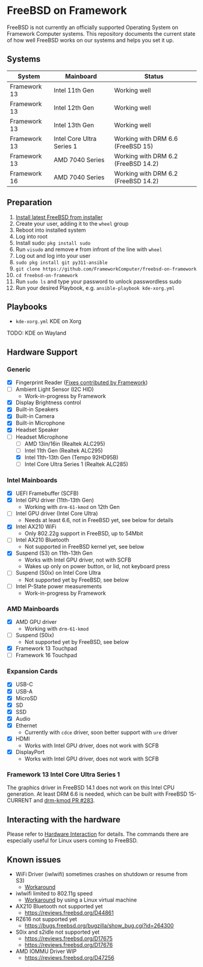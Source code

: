 # FreeBSD on Framework

FreeBSD is not currently an officially supported Operating System on Framework
Computer systems. This repository documents the current state of how well
FreeBSD works on our systems and helps you set it up.

## Systems

| System       | Mainboard                 | Status                              |
|--------------| --------------------------|-------------------------------------|
| Framework 13 | Intel 11th Gen            | Working well                        |
| Framework 13 | Intel 12th Gen            | Working well                        |
| Framework 13 | Intel 13th Gen            | Working well                        |
| Framework 13 | Intel Core Ultra Series 1 | Working with DRM 6.6 (FreeBSD 15)   |
| Framework 13 | AMD 7040 Series           | Working with DRM 6.2 (FreeBSD 14.2) |
| Framework 16 | AMD 7040 Series           | Working with DRM 6.2 (FreeBSD 14.2) |

## Preparation

1. [Install latest FreeBSD from installer](installation-instructions.md)
2. Create your user, adding it to the `wheel` group
3. Reboot into installed system
4. Log into root
5. Install sudo: `pkg install sudo`
6. Run `visudo` and remove `#` from infront of the line with `wheel`
7. Log out and log into your user
8. `sudo pkg install git py311-ansible`
9. `git clone https://github.com/FrameworkComputer/freebsd-on-framework`
10. `cd freebsd-on-framework`
11. Run `sudo ls` and type your password to unlock passwordless sudo
12. Run your desired Playbook, e.g. `ansible-playbook kde-xorg.yml`

## Playbooks

- `kde-xorg.yml` KDE on Xorg

TODO: KDE on Wayland

## Hardware Support

### Generic

- [x] Fingerprint Reader ([Fixes contributed by Framework](fingerprint-reader.md))
- [ ] Ambient Light Sensor (I2C HID)
  - Work-in-progress by Framework
- [x] Display Brightness control
- [x] Built-in Speakers
- [x] Built-in Camera
- [x] Built-in Microphone
- [x] Headset Speaker
- [ ] Headset Microphone
  - [ ] AMD 13in/16in (Realtek ALC295)
  - [ ] Intel 11th Gen (Realtek ALC295)
  - [x] Intel 11th-13th Gen (Tempo 92HD95B)
  - [ ] Intel Core Ultra Series 1 (Realtek ALC285)

### Intel Mainboards

- [x] UEFI Framebuffer (SCFB)
- [x] Intel GPU driver (11th-13th Gen)
  - Working with `drm-61-kmod` on 12th Gen
- [ ] Intel GPU driver (Intel Core Ultra)
  - Needs at least 6.6, not in FreeBSD yet, see below for details
- [x] Intel AX210 WiFi
  - Only 802.22g support in FreeBSD, up to 54Mbit
- [ ] Intel AX210 Bluetooth
  - Not supported in FreeBSD kernel yet, see below
- [x] Suspend (S3) on 11th-13th Gen
  - Works with Intel GPU driver, not with SCFB
  - Wakes up only on power button, or lid, not keyboard press
- [ ] Suspend (S0ix) on Intel Core Ultra
  - Not supported yet by FreeBSD, see below
- [ ] Intel P-State power measurements
  - Work-in-progress by Framework

### AMD Mainboards

- [x] AMD GPU driver
  - Working with `drm-61-kmod`
- [ ] Suspend (S0ix)
  - Not supported yet by FreeBSD, see below
- [x] Framework 13 Touchpad
- [ ] Framework 16 Touchpad

### Expansion Cards

- [x] USB-C
- [x] USB-A
- [x] MicroSD
- [x] SD
- [x] SSD
- [x] Audio
- [x] Ethernet
  - Currently with `cdce` driver, soon better support with `ure` driver
- [x] HDMI
  - Works with Intel GPU driver, does not work with SCFB
- [x] DisplayPort
  - Works with Intel GPU driver, does not work with SCFB

### Framework 13 Intel Core Ultra Series 1

The graphics driver in FreeBSD 14.1 does not work on this Intel CPU generation.
At least DRM 6.6 is needed, which can be built with FreeBSD 15-CURRENT and [drm-kmod PR #283](https://github.com/freebsd/drm-kmod/pull/283).

## Interacting with the hardware

Please refer to [Hardware Interaction](hardware-interaction.md) for details.
The commands there are especially useful for Linux users coming to FreeBSD.

## Known issues

- WiFi Driver (iwlwifi) sometimes crashes on shutdown or resume from S3)
  - [Workaround](https://bugs.freebsd.org/bugzilla/show_bug.cgi?id=263632)
- iwlwifi limited to 802.11g speed
  - [Workaround](https://github.com/pgj/freebsd-wifibox) by using a Linux virtual machine
- AX210 Bluetooth not supported yet
  - https://reviews.freebsd.org/D44861
- RZ616 not supported yet
  - https://bugs.freebsd.org/bugzilla/show_bug.cgi?id=264300
- S0ix and s2idle not supported yet
    - https://reviews.freebsd.org/D17675
    - https://reviews.freebsd.org/D17676
- AMD IOMMU Driver WIP
  - https://reviews.freebsd.org/D47256
